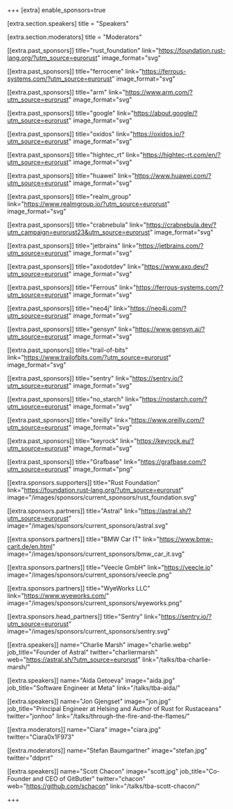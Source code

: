 +++
[extra]
	enable_sponsors=true

[extra.section.speakers]
	title = "Speakers"

[extra.section.moderators]
	title = "Moderators"

[[extra.past_sponsors]]
	title="rust_foundation"
	link="https://foundation.rust-lang.org/?utm_source=eurorust"
	image_format="svg"

[[extra.past_sponsors]]
	title="ferrocene"
	link="https://ferrous-systems.com/?utm_source=eurorust"
	image_format="svg"

[[extra.past_sponsors]]
	title="arm"
	link="https://www.arm.com/?utm_source=eurorust"
	image_format="svg"

[[extra.past_sponsors]]
	title="google"
	link="https://about.google/?utm_source=eurorust"
	image_format="svg"

[[extra.past_sponsors]]
	title="oxidos"
	link="https://oxidos.io/?utm_source=eurorust"
	image_format="svg"

[[extra.past_sponsors]]
	title="hightec_rt"
	link="https://hightec-rt.com/en/?utm_source=eurorust"
	image_format="svg"

[[extra.past_sponsors]]
	title="huawei"
	link="https://www.huawei.com/?utm_source=eurorust"
	image_format="svg"

[[extra.past_sponsors]]
	title="realm_group"
	link="https://www.realmgroup.io/?utm_source=eurorust"
	image_format="svg"

[[extra.past_sponsors]]
	title="crabnebula"
	link="https://crabnebula.dev/?utm_campaign=eurorust23&utm_source=eurorust"
	image_format="svg"

[[extra.past_sponsors]]
	title="jetbrains"
	link="https://jetbrains.com/?utm_source=eurorust"
	image_format="svg"

[[extra.past_sponsors]]
	title="axodotdev"
	link="https://www.axo.dev/?utm_source=eurorust"
	image_format="svg"

[[extra.past_sponsors]]
	title="Ferrous"
	link="https://ferrous-systems.com/?utm_source=eurorust"
	image_format="svg"

[[extra.past_sponsors]]
	title="neo4j"
	link="https://neo4j.com/?utm_source=eurorust"
	image_format="svg"

[[extra.past_sponsors]]
	title="gensyn"
	link="https://www.gensyn.ai/?utm_source=eurorust"
	image_format="svg"

[[extra.past_sponsors]]
	title="trail-of-bits"
	link="https://www.trailofbits.com/?utm_source=eurorust"
	image_format="svg"

[[extra.past_sponsors]]
	title="sentry"
	link="https://sentry.io/?utm_source=eurorust"
	image_format="svg"

[[extra.past_sponsors]]
	title="no_starch"
	link="https://nostarch.com/?utm_source=eurorust"
	image_format="svg"

[[extra.past_sponsors]]
	title="oreilly"
	link="https://www.oreilly.com/?utm_source=eurorust"
	image_format="svg"

[[extra.past_sponsors]]
	title="keyrock"
	link="https://keyrock.eu/?utm_source=eurorust"
	image_format="svg"

[[extra.past_sponsors]]
	title="Grafbase"
	link="https://grafbase.com/?utm_source=eurorust"
	image_format="png"

[[extra.sponsors.supporters]]
	title="Rust Foundation"
	link="https://foundation.rust-lang.org/?utm_source=eurorust"
	image="/images/sponsors/current_sponsors/rust_foundation.svg"

[[extra.sponsors.partners]]
	title="Astral"
	link="https://astral.sh/?utm_source=eurorust"
	image="/images/sponsors/current_sponsors/astral.svg"

[[extra.sponsors.partners]]
	title="BMW Car IT"
	link="https://www.bmw-carit.de/en.html"
	image="/images/sponsors/current_sponsors/bmw_car_it.svg"

[[extra.sponsors.partners]]
	title="Veecle GmbH"
	link="https://veecle.io"
	image="/images/sponsors/current_sponsors/veecle.png"

[[extra.sponsors.partners]]
	title="WyeWorks LLC"
	link="https://www.wyeworks.com/"
	image="/images/sponsors/current_sponsors/wyeworks.png"

[[extra.sponsors.head_partners]]
	title="Sentry"
	link="https://sentry.io/?utm_source=eurorust"
	image="/images/sponsors/current_sponsors/sentry.svg"

[[extra.speakers]]
	name="Charlie Marsh"
	image="charlie.webp"
	job_title="Founder of Astral"
	twitter="charliermarsh"
	web="https://astral.sh/?utm_source=eurorust"
	link="/talks/tba-charlie-marsh/"

[[extra.speakers]]
	name="Aida Getoeva"
	image="aida.jpg"
	job_title="Software Engineer at Meta"
	link="/talks/tba-aida/"

[[extra.speakers]]
	name="Jon Gjengset"
	image="jon.jpg"
	job_title="Principal Engineer at Helsing and Author of Rust for Rustaceans"
	twitter="jonhoo"
	link="/talks/through-the-fire-and-the-flames/"

[[extra.moderators]]
	name="Ciara"
	image="ciara.jpg"
	twitter="Ciara0x1F973"

[[extra.moderators]]
	name="Stefan Baumgartner"
	image="stefan.jpg"
	twitter="ddprrt"

[[extra.speakers]]
	name="Scott Chacon"
	image="scott.jpg"
	job_title="Co-Founder and CEO of GitButler"
	twitter="chacon"
	web="https://github.com/schacon"
	link="/talks/tba-scott-chacon/"

+++
